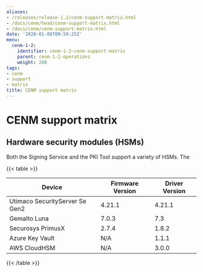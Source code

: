```yaml
---
aliases:
- /releases/release-1.2/cenm-support-matrix.html
- /docs/cenm/head/cenm-support-matrix.html
- /docs/cenm/cenm-support-matrix.html
date: '2020-01-08T09:59:25Z'
menu:
  cenm-1-2:
    identifier: cenm-1-2-cenm-support-matrix
    parent: cenm-1-2-operations
    weight: 200
tags:
- cenm
- support
- matrix
title: CENM support matrix
---
```



# CENM support matrix


## Hardware security modules (HSMs)

Both the Signing Service and the PKI Tool support a variety of HSMs. The


{{< table >}}

|Device|Firmware Version|Driver Version|
|--------------------------------|------------------|------------------|
|Utimaco SecurityServer Se Gen2|4.21.1|4.21.1|
|Gemalto Luna|7.0.3|7.3|
|Securosys PrimusX|2.7.4|1.8.2|
|Azure Key Vault|N/A|1.1.1|
|AWS CloudHSM|N/A|3.0.0|

{{< /table >}}
